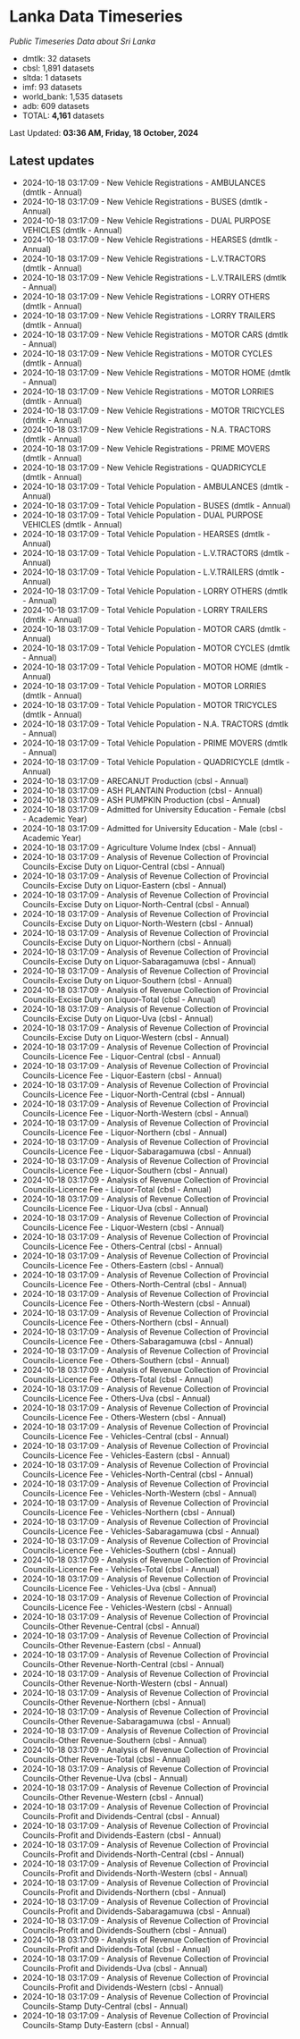 # Lanka Data Timeseries
*Public Timeseries Data about Sri Lanka*

* dmtlk: 32 datasets
* cbsl: 1,891 datasets
* sltda: 1 datasets
* imf: 93 datasets
* world_bank: 1,535 datasets
* adb: 609 datasets
* TOTAL: **4,161** datasets

Last Updated: **03:36 AM, Friday, 18 October, 2024**

## Latest updates

* 2024-10-18 03:17:09 - New Vehicle Registrations - AMBULANCES (dmtlk - Annual)
* 2024-10-18 03:17:09 - New Vehicle Registrations - BUSES (dmtlk - Annual)
* 2024-10-18 03:17:09 - New Vehicle Registrations - DUAL PURPOSE VEHICLES (dmtlk - Annual)
* 2024-10-18 03:17:09 - New Vehicle Registrations - HEARSES (dmtlk - Annual)
* 2024-10-18 03:17:09 - New Vehicle Registrations - L.V.TRACTORS (dmtlk - Annual)
* 2024-10-18 03:17:09 - New Vehicle Registrations - L.V.TRAILERS (dmtlk - Annual)
* 2024-10-18 03:17:09 - New Vehicle Registrations - LORRY OTHERS (dmtlk - Annual)
* 2024-10-18 03:17:09 - New Vehicle Registrations - LORRY TRAILERS (dmtlk - Annual)
* 2024-10-18 03:17:09 - New Vehicle Registrations - MOTOR CARS (dmtlk - Annual)
* 2024-10-18 03:17:09 - New Vehicle Registrations - MOTOR CYCLES (dmtlk - Annual)
* 2024-10-18 03:17:09 - New Vehicle Registrations - MOTOR HOME (dmtlk - Annual)
* 2024-10-18 03:17:09 - New Vehicle Registrations - MOTOR LORRIES (dmtlk - Annual)
* 2024-10-18 03:17:09 - New Vehicle Registrations - MOTOR TRICYCLES (dmtlk - Annual)
* 2024-10-18 03:17:09 - New Vehicle Registrations - N.A. TRACTORS (dmtlk - Annual)
* 2024-10-18 03:17:09 - New Vehicle Registrations - PRIME MOVERS (dmtlk - Annual)
* 2024-10-18 03:17:09 - New Vehicle Registrations - QUADRICYCLE (dmtlk - Annual)
* 2024-10-18 03:17:09 - Total Vehicle Population - AMBULANCES (dmtlk - Annual)
* 2024-10-18 03:17:09 - Total Vehicle Population - BUSES (dmtlk - Annual)
* 2024-10-18 03:17:09 - Total Vehicle Population - DUAL PURPOSE VEHICLES (dmtlk - Annual)
* 2024-10-18 03:17:09 - Total Vehicle Population - HEARSES (dmtlk - Annual)
* 2024-10-18 03:17:09 - Total Vehicle Population - L.V.TRACTORS (dmtlk - Annual)
* 2024-10-18 03:17:09 - Total Vehicle Population - L.V.TRAILERS (dmtlk - Annual)
* 2024-10-18 03:17:09 - Total Vehicle Population - LORRY OTHERS (dmtlk - Annual)
* 2024-10-18 03:17:09 - Total Vehicle Population - LORRY TRAILERS (dmtlk - Annual)
* 2024-10-18 03:17:09 - Total Vehicle Population - MOTOR CARS (dmtlk - Annual)
* 2024-10-18 03:17:09 - Total Vehicle Population - MOTOR CYCLES (dmtlk - Annual)
* 2024-10-18 03:17:09 - Total Vehicle Population - MOTOR HOME (dmtlk - Annual)
* 2024-10-18 03:17:09 - Total Vehicle Population - MOTOR LORRIES (dmtlk - Annual)
* 2024-10-18 03:17:09 - Total Vehicle Population - MOTOR TRICYCLES (dmtlk - Annual)
* 2024-10-18 03:17:09 - Total Vehicle Population - N.A. TRACTORS (dmtlk - Annual)
* 2024-10-18 03:17:09 - Total Vehicle Population - PRIME MOVERS (dmtlk - Annual)
* 2024-10-18 03:17:09 - Total Vehicle Population - QUADRICYCLE (dmtlk - Annual)
* 2024-10-18 03:17:09 - ARECANUT Production (cbsl - Annual)
* 2024-10-18 03:17:09 - ASH PLANTAIN Production (cbsl - Annual)
* 2024-10-18 03:17:09 - ASH PUMPKIN Production (cbsl - Annual)
* 2024-10-18 03:17:09 - Admitted for University Education - Female (cbsl - Academic Year)
* 2024-10-18 03:17:09 - Admitted for University Education - Male (cbsl - Academic Year)
* 2024-10-18 03:17:09 - Agriculture Volume Index (cbsl - Annual)
* 2024-10-18 03:17:09 - Analysis of Revenue Collection of Provincial Councils-Excise Duty on Liquor-Central (cbsl - Annual)
* 2024-10-18 03:17:09 - Analysis of Revenue Collection of Provincial Councils-Excise Duty on Liquor-Eastern (cbsl - Annual)
* 2024-10-18 03:17:09 - Analysis of Revenue Collection of Provincial Councils-Excise Duty on Liquor-North-Central (cbsl - Annual)
* 2024-10-18 03:17:09 - Analysis of Revenue Collection of Provincial Councils-Excise Duty on Liquor-North-Western (cbsl - Annual)
* 2024-10-18 03:17:09 - Analysis of Revenue Collection of Provincial Councils-Excise Duty on Liquor-Northern (cbsl - Annual)
* 2024-10-18 03:17:09 - Analysis of Revenue Collection of Provincial Councils-Excise Duty on Liquor-Sabaragamuwa (cbsl - Annual)
* 2024-10-18 03:17:09 - Analysis of Revenue Collection of Provincial Councils-Excise Duty on Liquor-Southern (cbsl - Annual)
* 2024-10-18 03:17:09 - Analysis of Revenue Collection of Provincial Councils-Excise Duty on Liquor-Total (cbsl - Annual)
* 2024-10-18 03:17:09 - Analysis of Revenue Collection of Provincial Councils-Excise Duty on Liquor-Uva (cbsl - Annual)
* 2024-10-18 03:17:09 - Analysis of Revenue Collection of Provincial Councils-Excise Duty on Liquor-Western (cbsl - Annual)
* 2024-10-18 03:17:09 - Analysis of Revenue Collection of Provincial Councils-Licence Fee - Liquor-Central (cbsl - Annual)
* 2024-10-18 03:17:09 - Analysis of Revenue Collection of Provincial Councils-Licence Fee - Liquor-Eastern (cbsl - Annual)
* 2024-10-18 03:17:09 - Analysis of Revenue Collection of Provincial Councils-Licence Fee - Liquor-North-Central (cbsl - Annual)
* 2024-10-18 03:17:09 - Analysis of Revenue Collection of Provincial Councils-Licence Fee - Liquor-North-Western (cbsl - Annual)
* 2024-10-18 03:17:09 - Analysis of Revenue Collection of Provincial Councils-Licence Fee - Liquor-Northern (cbsl - Annual)
* 2024-10-18 03:17:09 - Analysis of Revenue Collection of Provincial Councils-Licence Fee - Liquor-Sabaragamuwa (cbsl - Annual)
* 2024-10-18 03:17:09 - Analysis of Revenue Collection of Provincial Councils-Licence Fee - Liquor-Southern (cbsl - Annual)
* 2024-10-18 03:17:09 - Analysis of Revenue Collection of Provincial Councils-Licence Fee - Liquor-Total (cbsl - Annual)
* 2024-10-18 03:17:09 - Analysis of Revenue Collection of Provincial Councils-Licence Fee - Liquor-Uva (cbsl - Annual)
* 2024-10-18 03:17:09 - Analysis of Revenue Collection of Provincial Councils-Licence Fee - Liquor-Western (cbsl - Annual)
* 2024-10-18 03:17:09 - Analysis of Revenue Collection of Provincial Councils-Licence Fee - Others-Central (cbsl - Annual)
* 2024-10-18 03:17:09 - Analysis of Revenue Collection of Provincial Councils-Licence Fee - Others-Eastern (cbsl - Annual)
* 2024-10-18 03:17:09 - Analysis of Revenue Collection of Provincial Councils-Licence Fee - Others-North-Central (cbsl - Annual)
* 2024-10-18 03:17:09 - Analysis of Revenue Collection of Provincial Councils-Licence Fee - Others-North-Western (cbsl - Annual)
* 2024-10-18 03:17:09 - Analysis of Revenue Collection of Provincial Councils-Licence Fee - Others-Northern (cbsl - Annual)
* 2024-10-18 03:17:09 - Analysis of Revenue Collection of Provincial Councils-Licence Fee - Others-Sabaragamuwa (cbsl - Annual)
* 2024-10-18 03:17:09 - Analysis of Revenue Collection of Provincial Councils-Licence Fee - Others-Southern (cbsl - Annual)
* 2024-10-18 03:17:09 - Analysis of Revenue Collection of Provincial Councils-Licence Fee - Others-Total (cbsl - Annual)
* 2024-10-18 03:17:09 - Analysis of Revenue Collection of Provincial Councils-Licence Fee - Others-Uva (cbsl - Annual)
* 2024-10-18 03:17:09 - Analysis of Revenue Collection of Provincial Councils-Licence Fee - Others-Western (cbsl - Annual)
* 2024-10-18 03:17:09 - Analysis of Revenue Collection of Provincial Councils-Licence Fee - Vehicles-Central (cbsl - Annual)
* 2024-10-18 03:17:09 - Analysis of Revenue Collection of Provincial Councils-Licence Fee - Vehicles-Eastern (cbsl - Annual)
* 2024-10-18 03:17:09 - Analysis of Revenue Collection of Provincial Councils-Licence Fee - Vehicles-North-Central (cbsl - Annual)
* 2024-10-18 03:17:09 - Analysis of Revenue Collection of Provincial Councils-Licence Fee - Vehicles-North-Western (cbsl - Annual)
* 2024-10-18 03:17:09 - Analysis of Revenue Collection of Provincial Councils-Licence Fee - Vehicles-Northern (cbsl - Annual)
* 2024-10-18 03:17:09 - Analysis of Revenue Collection of Provincial Councils-Licence Fee - Vehicles-Sabaragamuwa (cbsl - Annual)
* 2024-10-18 03:17:09 - Analysis of Revenue Collection of Provincial Councils-Licence Fee - Vehicles-Southern (cbsl - Annual)
* 2024-10-18 03:17:09 - Analysis of Revenue Collection of Provincial Councils-Licence Fee - Vehicles-Total (cbsl - Annual)
* 2024-10-18 03:17:09 - Analysis of Revenue Collection of Provincial Councils-Licence Fee - Vehicles-Uva (cbsl - Annual)
* 2024-10-18 03:17:09 - Analysis of Revenue Collection of Provincial Councils-Licence Fee - Vehicles-Western (cbsl - Annual)
* 2024-10-18 03:17:09 - Analysis of Revenue Collection of Provincial Councils-Other Revenue-Central (cbsl - Annual)
* 2024-10-18 03:17:09 - Analysis of Revenue Collection of Provincial Councils-Other Revenue-Eastern (cbsl - Annual)
* 2024-10-18 03:17:09 - Analysis of Revenue Collection of Provincial Councils-Other Revenue-North-Central (cbsl - Annual)
* 2024-10-18 03:17:09 - Analysis of Revenue Collection of Provincial Councils-Other Revenue-North-Western (cbsl - Annual)
* 2024-10-18 03:17:09 - Analysis of Revenue Collection of Provincial Councils-Other Revenue-Northern (cbsl - Annual)
* 2024-10-18 03:17:09 - Analysis of Revenue Collection of Provincial Councils-Other Revenue-Sabaragamuwa (cbsl - Annual)
* 2024-10-18 03:17:09 - Analysis of Revenue Collection of Provincial Councils-Other Revenue-Southern (cbsl - Annual)
* 2024-10-18 03:17:09 - Analysis of Revenue Collection of Provincial Councils-Other Revenue-Total (cbsl - Annual)
* 2024-10-18 03:17:09 - Analysis of Revenue Collection of Provincial Councils-Other Revenue-Uva (cbsl - Annual)
* 2024-10-18 03:17:09 - Analysis of Revenue Collection of Provincial Councils-Other Revenue-Western (cbsl - Annual)
* 2024-10-18 03:17:09 - Analysis of Revenue Collection of Provincial Councils-Profit and Dividends-Central (cbsl - Annual)
* 2024-10-18 03:17:09 - Analysis of Revenue Collection of Provincial Councils-Profit and Dividends-Eastern (cbsl - Annual)
* 2024-10-18 03:17:09 - Analysis of Revenue Collection of Provincial Councils-Profit and Dividends-North-Central (cbsl - Annual)
* 2024-10-18 03:17:09 - Analysis of Revenue Collection of Provincial Councils-Profit and Dividends-North-Western (cbsl - Annual)
* 2024-10-18 03:17:09 - Analysis of Revenue Collection of Provincial Councils-Profit and Dividends-Northern (cbsl - Annual)
* 2024-10-18 03:17:09 - Analysis of Revenue Collection of Provincial Councils-Profit and Dividends-Sabaragamuwa (cbsl - Annual)
* 2024-10-18 03:17:09 - Analysis of Revenue Collection of Provincial Councils-Profit and Dividends-Southern (cbsl - Annual)
* 2024-10-18 03:17:09 - Analysis of Revenue Collection of Provincial Councils-Profit and Dividends-Total (cbsl - Annual)
* 2024-10-18 03:17:09 - Analysis of Revenue Collection of Provincial Councils-Profit and Dividends-Uva (cbsl - Annual)
* 2024-10-18 03:17:09 - Analysis of Revenue Collection of Provincial Councils-Profit and Dividends-Western (cbsl - Annual)
* 2024-10-18 03:17:09 - Analysis of Revenue Collection of Provincial Councils-Stamp Duty-Central (cbsl - Annual)
* 2024-10-18 03:17:09 - Analysis of Revenue Collection of Provincial Councils-Stamp Duty-Eastern (cbsl - Annual)